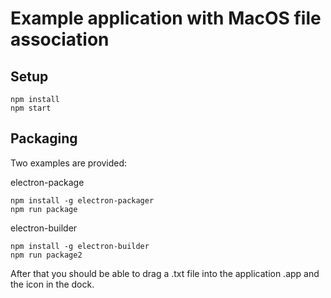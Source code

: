 # Example application with MacOS file association

## Setup

```
npm install
npm start
```

## Packaging

Two examples are provided:

electron-package
```
npm install -g electron-packager
npm run package
```

electron-builder
```
npm install -g electron-builder
npm run package2
```

After that you should be able to drag a .txt file into the application .app and the icon in the dock.